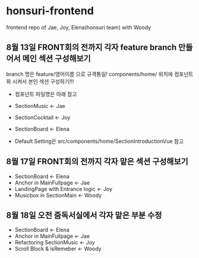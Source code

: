 # honsuri-frontend

frontend repo of Jae, Joy, Elena(honsuri team) with Woody

## 8월 13일 FRONT회의 전까지 각자 feature branch 만들어서 메인 섹션 구성해보기

branch 명은 feature/영어이름 으로 규격통일!
components/home/ 위치에 컴포넌트화 시켜서 본인 섹션 구성하기!!!

- 컴포넌트 파일명은 아래 참고
- SectionMusic  <- Jae
- SectionCocktail <- Joy
- SectionBoard <- Elena

- Default Setting은 src/components/home/SectionIntroductionVue 참고

## 8월 17일 FRONT회의 전까지 각자 맡은 섹션 구성해보기

- SectionBoard <- Elena
- Anchor in MainFullpage <- Jae
- LandingPage with Entrance logic <- Joy
- Musicbox in SectionMain <- Woody

## 8월 18일 오전 줌독서실에서 각자 맡은 부분 수정

- SectionBoard <- Elena
- Anchor in MainFullpage <- Jae
- Refactoring SectionMusic <- Joy
- Scroll Block & isRemeber <- Woody